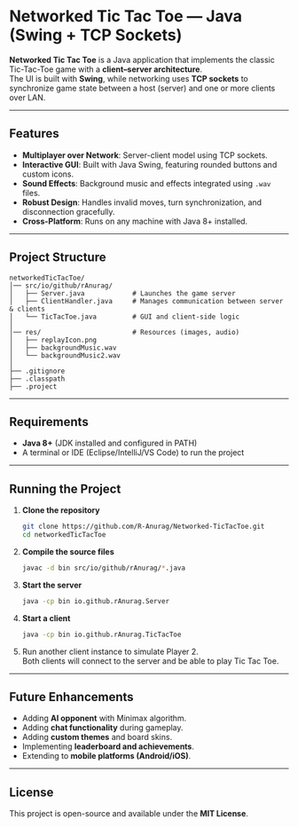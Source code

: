 # Networked Tic Tac Toe — Java (Swing + TCP Sockets)

**Networked Tic Tac Toe** is a Java application that implements the classic Tic-Tac-Toe game with a **client–server architecture**.  
The UI is built with **Swing**, while networking uses **TCP sockets** to synchronize game state between a host (server) and one or more clients over LAN.

---

## Features
- **Multiplayer over Network**: Server-client model using TCP sockets.  
- **Interactive GUI**: Built with Java Swing, featuring rounded buttons and custom icons.  
- **Sound Effects**: Background music and effects integrated using `.wav` files.  
- **Robust Design**: Handles invalid moves, turn synchronization, and disconnection gracefully.  
- **Cross-Platform**: Runs on any machine with Java 8+ installed.

---

## Project Structure
```
networkedTicTacToe/
│── src/io/github/rAnurag/
│   ├── Server.java            # Launches the game server
│   ├── ClientHandler.java     # Manages communication between server & clients
│   └── TicTacToe.java         # GUI and client-side logic
│
│── res/                       # Resources (images, audio)
│   ├── replayIcon.png
│   ├── backgroundMusic.wav      
│   └── backgroundMusic2.wav
│
├── .gitignore
├── .classpath
├── .project
```

---

## Requirements
- **Java 8+** (JDK installed and configured in PATH)
- A terminal or IDE (Eclipse/IntelliJ/VS Code) to run the project

---

## Running the Project

1. **Clone the repository**
   ```bash
   git clone https://github.com/R-Anurag/Networked-TicTacToe.git
   cd networkedTicTacToe
   ```

2. **Compile the source files**
   ```bash
   javac -d bin src/io/github/rAnurag/*.java
   ```

3. **Start the server**
   ```bash
   java -cp bin io.github.rAnurag.Server
   ```

4. **Start a client**
   ```bash
   java -cp bin io.github.rAnurag.TicTacToe
   ```

5. Run another client instance to simulate Player 2.  
   Both clients will connect to the server and be able to play Tic Tac Toe.

---


## Future Enhancements
- Adding **AI opponent** with Minimax algorithm.  
- Adding **chat functionality** during gameplay.  
- Adding **custom themes** and board skins.  
- Implementing **leaderboard and achievements**.  
- Extending to **mobile platforms (Android/iOS)**.  

---

## License
This project is open-source and available under the **MIT License**.
